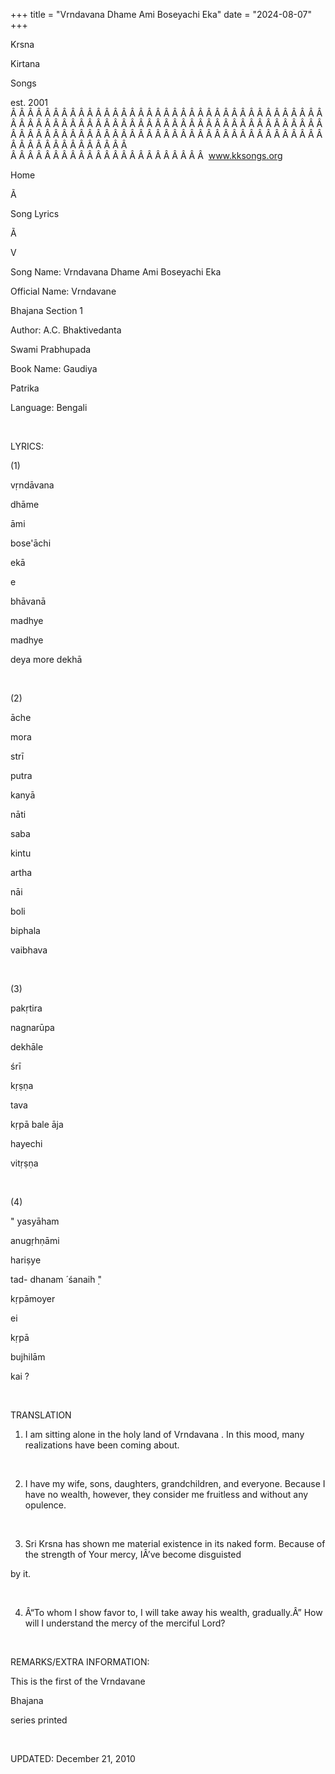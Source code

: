 +++ 
title = "Vrndavana Dhame Ami Boseyachi Eka"
date = "2024-08-07"
+++

Krsna
 
Kirtana
 
Songs

est. 2001
Â Â Â Â Â Â Â Â Â Â Â Â Â Â Â Â Â Â Â Â Â Â Â Â Â Â Â Â Â Â Â Â Â Â Â Â Â Â Â Â Â Â Â Â Â Â Â Â Â Â Â Â Â Â Â Â Â Â Â Â Â Â Â Â Â Â Â Â Â Â Â Â Â Â Â Â Â Â Â Â Â Â Â Â Â Â Â Â Â Â Â Â Â Â Â Â Â Â Â Â Â Â Â Â Â Â Â Â Â Â Â Â Â Â Â Â Â Â Â Â Â Â Â Â Â  
Â Â Â Â Â Â Â Â Â Â Â Â Â Â Â Â Â Â Â Â Â Â Â  
www.kksongs.org








Home
 
Ã 
 
Song Lyrics
 
Ã 
 
V




Song
Name: 
Vrndavana Dhame Ami Boseyachi Eka


Official
Name: 
Vrndavane
 
Bhajana
 Section 1


Author: 
A.C. 
Bhaktivedanta

Swami 
Prabhupada


Book Name: 
Gaudiya
 
Patrika


Language: 
Bengali




 


LYRICS:


(1)


vṛndāvana
 
dhāme
 
āmi
 
bose'āchi
 
ekā


e
 
bhāvanā


madhye
 
madhye
 
deya
 more 
dekhā


 


(2)


āche
 
mora
 
strī
 
putra
 
kanyā
 
nāti
 
saba


kintu
 
artha
 
nāi
 
boli
 
biphala
 
vaibhava


 


(3)


pakṛtira
 
nagnarūpa
 
dekhāle
 
śrī
 
kṛṣṇa


tava
 
kṛpā
 bale 
āja
 
hayechi
 
vitṛṣṇa


 


(4)


"
yasyāham
 
anugṛhṇāmi
 
hariṣye

tad-
dhanam
́ 
śanaih
̣"


kṛpāmoyer
 
ei
 
kṛpā
 
bujhilām
 
kai
?


 


TRANSLATION


1) I am sitting alone in the holy land of 
Vrndavana
. In this mood, many realizations have been coming
about.


 


2) I have my wife, sons, daughters,
grandchildren, and everyone. Because I have no wealth, however, they consider
me fruitless and without any opulence.


 


3) Sri 
Krsna
 has
shown me material existence in its naked form. Because of the strength of 
Your
 mercy, IÂ’ve become 
disguisted

by it.


 


4) Â“To whom I show favor to, I will take away
his wealth, gradually.Â” How will I understand the mercy of the merciful Lord?


 


REMARKS/EXTRA INFORMATION:




This
is the first of the 
Vrndavane
 
Bhajana

series printed 


 


UPDATED: 
December 21, 2010